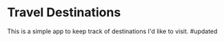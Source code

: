 # Travel Destinations

This is a simple app to keep track of destinations I'd like to visit.
#updated